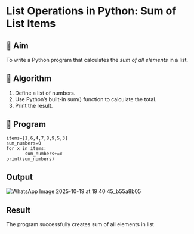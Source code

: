# List Operations in Python: Sum of List Items

## 🎯 Aim
To write a Python program that calculates the *sum of all elements* in a list.

## 🧠 Algorithm
1. Define a list of numbers.
2. Use Python’s built-in sum() function to calculate the total.
3. Print the result.

## 🧾 Program
```
items=[1,6,4,7,8,9,5,3]
sum_numbers=0
for x in items:
       sum_numbers+=x
print(sum_numbers)
```

## Output
![WhatsApp Image 2025-10-19 at 19 40 45_b55a8b05](https://github.com/user-attachments/assets/abd9193c-2533-4e3d-b10d-bf3f24183fcf)


## Result
The program successfully creates sum of all elements in list
